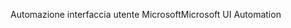 <span data-ttu-id="29335-101">Automazione interfaccia utente Microsoft</span><span class="sxs-lookup"><span data-stu-id="29335-101">Microsoft UI Automation</span></span>